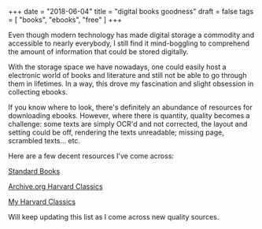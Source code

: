 +++
date = "2018-06-04"
title = "digital books goodness"
draft = false
tags = [ "books", "ebooks", "free" ]
+++

Even though modern technology has made digital storage a commodity and accessible to nearly everybody, I still find it mind-boggling to comprehend the amount of information that could be stored digitally.

With the storage space we have nowadays, one could easily host a electronic world of books and literature and still not be able to go through them in lifetimes. In a way, this drove my fascination and slight obsession in collecting ebooks.

<!--more-->

If you know where to look, there's definitely an abundance of resources for downloading ebooks. However, where there is quantity, quality becomes a challenge: some texts are simply OCR'd and not corrected, the layout and setting could be off, rendering the texts unreadable; missing page, scrambled texts... etc.

Here are a few decent resources I've come across:

[Standard Books](https://standardebooks.org/)

[Archive.org Harvard Classics](https://archive.org/details/harvardclassics)

[My Harvard Classics](https://www.myharvardclassics.com/categories/20120212)

Will keep updating this list as I come across new quality sources.
